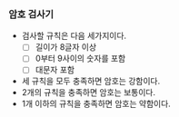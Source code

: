 ### 암호 검사기
- 검사할 규칙은 다음 세가지이다.
  - [ ] 길이가 8글자 이상
  - [ ] 0부터 9사이의 숫자를 포함
  - [ ] 대문자 포함
- 세 규칙을 모두 충족하면 암호는 강함이다.
- 2개의 규칙을 충족하면 암호는 보통이다.
- 1개 이하의 규칙을 충족하면 암호는 약함이다.
